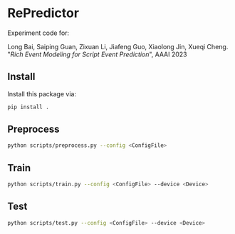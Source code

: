 # RePredictor
Experiment code for:

Long Bai, Saiping Guan, Zixuan Li, Jiafeng Guo, Xiaolong Jin, Xueqi Cheng.
"*Rich Event Modeling for Script Event Prediction*", AAAI 2023


## Install

Install this package via:

```bash 
pip install .
```

## Preprocess

```bash 
python scripts/preprocess.py --config <ConfigFile>
```

## Train

```bash 
python scripts/train.py --config <ConfigFile> --device <Device>
```

## Test

```bash 
python scripts/test.py --config <ConfigFile> --device <Device>
```
